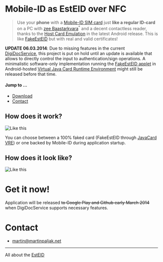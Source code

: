 # Mobile-ID as EstEID over NFC

> Use your **phone** with a [Mobile-ID SIM card](http://mobiil.id.ee/) just **like a regular ID-card** on a PC with [zee Baastarkvara](https://github.com/martinpaljak/idkaart_public#github-mirror-of-zee-baastarkvara)<sup>*</sup> and a decent contactless reader, thanks to the [Host Card Emulation](http://developer.android.com/guide/topics/connectivity/nfc/hce.html) in the latest Android release. This is like [FakeEstEID](https://github.com/martinpaljak/AppletPlayground/wiki/FakeEstEID) but with real and valid certificates!

**UPDATE 06.03.2014**: Due to missing features in the current [DigiDocService](https://www.sk.ee/en/services/validity-confirmation-services/digidoc-service/), this project is put on hold until an update is available that allows to directly control the input to authentication/sign operations. A minimalistic software-only implementation running the [FakeEstEID applet](https://github.com/martinpaljak/AppletPlayground/wiki/FakeEstEID) in Android-hosted [Virtual Java Card Runtime Environment](https://github.com/martinpaljak/vJCRE#import-projavacardvre) might still be released before that time. 


#### Jump to ...
 * [Download](#get-it-now)
 * [Contact](#contact)

## How does it work?

![Like this](http://martinpaljak.net/kitkat_with_vjcre.png)

You can choose between a 100% faked card (FakeEstEID through [JavaCard VRE](https://github.com/martinpaljak/vJCRE)) or one backed by Mobile-ID during application startup.

## How does it look like?

![Like this](http://martinpaljak.net/mobiil-idkaart-in-action.jpg)

# Get it now!
Application will be released ~~to Google Play and Github early March 2014~~ when DigiDocService supports necessary features.

# Contact
* martin@martinpaljak.net

----
All about the [EstEID](http://esteid.org)
